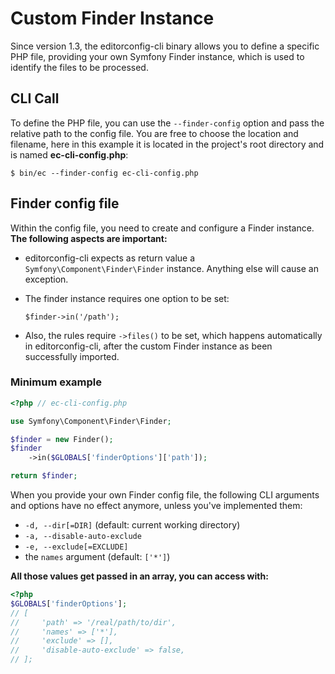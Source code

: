 # Custom Finder Instance

Since version 1.3, the editorconfig-cli binary allows you to define a specific PHP file,
providing your own Symfony Finder instance, which is used to identify the files to be processed.

## CLI Call

To define the PHP file, you can use the ``--finder-config`` option and pass the relative path to the
config file. You are free to choose the location and filename, here in this example it is located in
the project's root directory and is named **ec-cli-config.php**:

```
$ bin/ec --finder-config ec-cli-config.php
```

## Finder config file

Within the config file, you need to create and configure a Finder instance. **The following aspects are important:**

- editorconfig-cli expects as return value a ``Symfony\Component\Finder\Finder`` instance.
  Anything else will cause an exception.

- The finder instance requires one option to be set:
  ```
  $finder->in('/path');
  ```
- Also, the rules require ``->files()`` to be set, which happens automatically in editorconfig-cli, after
  the custom Finder instance as been successfully imported.



### Minimum example

```php
<?php // ec-cli-config.php

use Symfony\Component\Finder\Finder;

$finder = new Finder();
$finder
    ->in($GLOBALS['finderOptions']['path']);

return $finder;
```

When you provide your own Finder config file, the following CLI arguments and options have no effect anymore,
unless you've implemented them:

- ``-d, --dir[=DIR]`` (default: current working directory)
- ``-a, --disable-auto-exclude``
- ``-e, --exclude[=EXCLUDE]``
- the ``names`` argument (default: ``['*']``)

**All those values get passed in an array, you can access with:**

```php
<?php
$GLOBALS['finderOptions'];
// [
//     'path' => '/real/path/to/dir',
//     'names' => ['*'],
//     'exclude' => [],
//     'disable-auto-exclude' => false,
// ];
```
